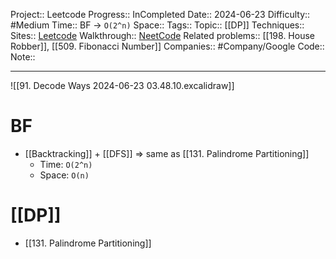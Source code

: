 Project:: Leetcode
Progress:: InCompleted
Date:: 2024-06-23
Difficulty:: #Medium 
Time:: BF -> `O(2^n)`
Space:: 
Tags:: 
Topic:: [[DP]]
Techniques:: 
Sites:: [Leetcode](https://leetcode.com/problems/decode-ways/description/)
Walkthrough:: [NeetCode](https://www.youtube.com/watch?v=6aEyTjOwlJU)
Related problems:: [[198. House Robber]], [[509. Fibonacci Number]]
Companies:: #Company/Google
Code:: 
Note:: 

---

![[91. Decode Ways 2024-06-23 03.48.10.excalidraw]]


# BF 
- [[Backtracking]] + [[DFS]] => same as [[131. Palindrome Partitioning]]
	- Time: `O(2^n)`
	- Space: `O(n)`

# [[DP]]
- [[131. Palindrome Partitioning]]